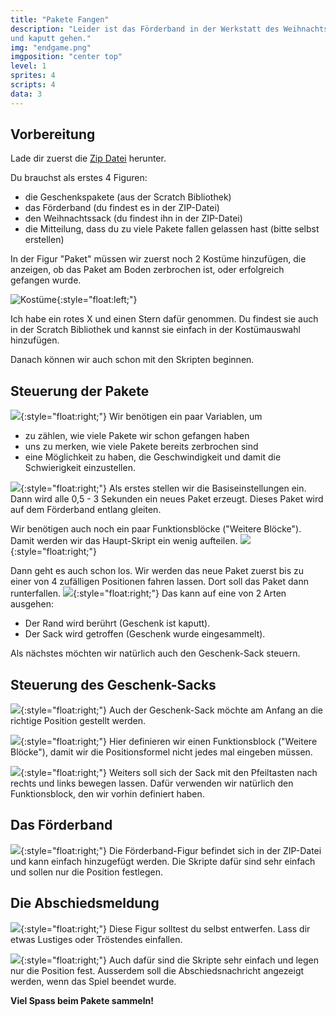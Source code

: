 ```yaml
---
title: "Pakete Fangen"
description: "Leider ist das Förderband in der Werkstatt des Weihnachtsmanns kaputt. Kannst du die Pakete auffangen, bevor sie auf den Boden fallen
und kaputt gehen."
img: "endgame.png"
imgposition: "center top"
level: 1
sprites: 4
scripts: 4
data: 3
---
```


## Vorbereitung

Lade dir zuerst die [Zip Datei](figuren.zip) herunter.

Du brauchst als erstes 4 Figuren:
* die Geschenkspakete (aus der Scratch Bibliothek)
* das Förderband (du findest es in der ZIP-Datei)
* den Weihnachtssack (du findest ihn in der ZIP-Datei)
* die Mitteilung, dass du zu viele Pakete fallen gelassen hast (bitte selbst erstellen)


In der Figur "Paket" müssen wir zuerst noch 2 Kostüme hinzufügen, die anzeigen, ob das Paket am Boden zerbrochen ist, oder erfolgreich gefangen wurde.

![Kostüme](kostueme_1.png){:style="float:left;"}

Ich habe ein rotes X und einen Stern dafür genommen. Du findest sie auch in der Scratch Bibliothek und kannst sie einfach in der Kostümauswahl hinzufügen.

Danach können wir auch schon mit den Skripten beginnen.
## Steuerung der Pakete

![](daten_1.png){:style="float:right;"}
Wir benötigen ein paar Variablen, um
* zu zählen, wie viele Pakete wir schon gefangen haben
* uns zu merken, wie viele Pakete bereits zerbrochen sind
* eine Möglichkeit zu haben, die Geschwindigkeit und damit die Schwierigkeit einzustellen.

![](script_1_1.png){:style="float:right;"}
Als erstes stellen wir die Basiseinstellungen ein. Dann wird alle 0,5 - 3 Sekunden ein neues Paket erzeugt. Dieses Paket wird auf dem Förderband entlang gleiten.

Wir benötigen auch noch ein paar Funktionsblöcke ("Weitere Blöcke"). Damit werden wir das Haupt-Skript ein wenig aufteilen.
![](script_1_2.png){:style="float:right;"}


Dann geht es auch schon los. Wir werden das neue Paket zuerst bis zu einer von 4 zufälligen Positionen fahren lassen. Dort soll das Paket dann runterfallen.
![](script_1_3.png){:style="float:right;"}
Das kann auf eine von 2 Arten ausgehen:
* Der Rand wird berührt (Geschenk ist kaputt).
* Der Sack wird getroffen (Geschenk wurde eingesammelt).

Als nächstes möchten wir natürlich auch den Geschenk-Sack steuern.

## Steuerung des Geschenk-Sacks

![](script_3_1.png){:style="float:right;"}
Auch der Geschenk-Sack möchte am Anfang an die richtige Position gestellt werden.

![](script_3_2.png){:style="float:right;"}
Hier definieren wir einen Funktionsblock ("Weitere Blöcke"), damit wir die Positionsformel nicht jedes mal eingeben müssen.

![](script_3_3.png){:style="float:right;"}
Weiters soll sich der Sack mit den Pfeiltasten nach rechts und links bewegen lassen. Dafür verwenden wir natürlich den Funktionsblock, den wir vorhin definiert haben.

## Das Förderband

![](script_2_1.png){:style="float:right;"}
Die Förderband-Figur befindet sich in der ZIP-Datei und kann einfach hinzugefügt werden. Die Skripte dafür sind sehr einfach und sollen nur die Position festlegen.

## Die Abschiedsmeldung

![](figur_3.png){:style="float:right;"}
Diese Figur solltest du selbst entwerfen. Lass dir etwas Lustiges oder Tröstendes einfallen.

![](script_4_1.png){:style="float:right;"}
Auch dafür sind die Skripte sehr einfach und legen nur die Position fest. Ausserdem soll die Abschiedsnachricht angezeigt werden, wenn das Spiel beendet wurde.

**Viel Spass beim Pakete sammeln!**
